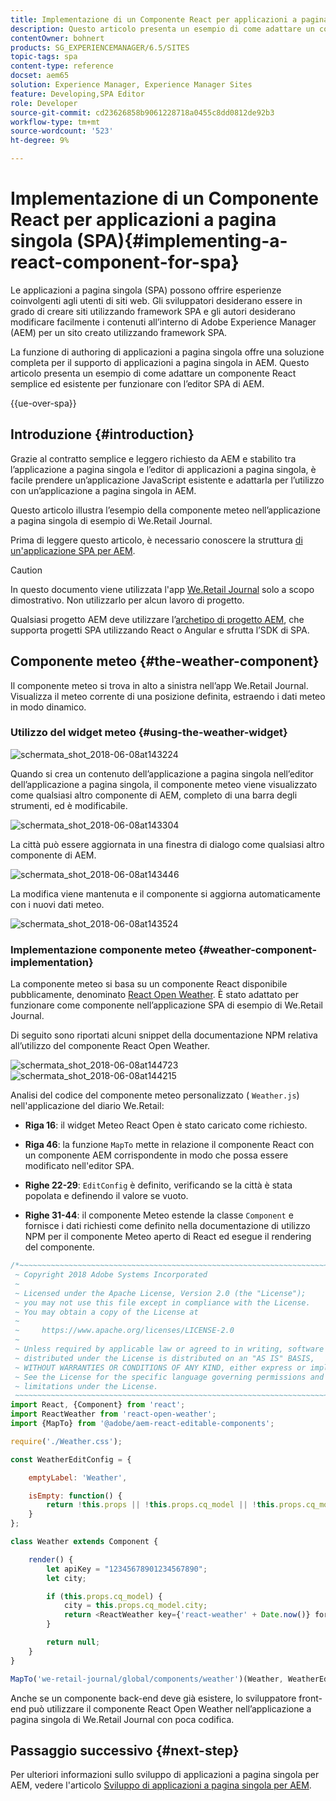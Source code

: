 ```yaml
---
title: Implementazione di un Componente React per applicazioni a pagina singola (SPA)
description: Questo articolo presenta un esempio di come adattare un componente React semplice ed esistente per funzionare con l’editor SPA di Adobe Experience Manager (AEM).
contentOwner: bohnert
products: SG_EXPERIENCEMANAGER/6.5/SITES
topic-tags: spa
content-type: reference
docset: aem65
solution: Experience Manager, Experience Manager Sites
feature: Developing,SPA Editor
role: Developer
source-git-commit: cd23626858b9061228718a0455c8dd0812de92b3
workflow-type: tm+mt
source-wordcount: '523'
ht-degree: 9%

---
```


# Implementazione di un Componente React per applicazioni a pagina singola (SPA){#implementing-a-react-component-for-spa}

Le applicazioni a pagina singola (SPA) possono offrire esperienze coinvolgenti agli utenti di siti web. Gli sviluppatori desiderano essere in grado di creare siti utilizzando framework SPA e gli autori desiderano modificare facilmente i contenuti all’interno di Adobe Experience Manager (AEM) per un sito creato utilizzando framework SPA.

La funzione di authoring di applicazioni a pagina singola offre una soluzione completa per il supporto di applicazioni a pagina singola in AEM. Questo articolo presenta un esempio di come adattare un componente React semplice ed esistente per funzionare con l’editor SPA di AEM.

{{ue-over-spa}}

## Introduzione {#introduction}

Grazie al contratto semplice e leggero richiesto da AEM e stabilito tra l’applicazione a pagina singola e l’editor di applicazioni a pagina singola, è facile prendere un’applicazione JavaScript esistente e adattarla per l’utilizzo con un’applicazione a pagina singola in AEM.

Questo articolo illustra l’esempio della componente meteo nell’applicazione a pagina singola di esempio di We.Retail Journal.

Prima di leggere questo articolo, è necessario conoscere la struttura [di un&#39;applicazione SPA per AEM](/help/sites-developing/spa-getting-started-react.md).

>[!CAUTION]
>In questo documento viene utilizzata l&#39;app [We.Retail Journal](https://github.com/adobe/aem-sample-we-retail-journal) solo a scopo dimostrativo. Non utilizzarlo per alcun lavoro di progetto.
>
>Qualsiasi progetto AEM deve utilizzare l’[archetipo di progetto AEM](https://experienceleague.adobe.com/docs/experience-manager-core-components/using/developing/archetype/overview.html?lang=it), che supporta progetti SPA utilizzando React o Angular e sfrutta l’SDK di SPA.

## Componente meteo {#the-weather-component}

Il componente meteo si trova in alto a sinistra nell’app We.Retail Journal. Visualizza il meteo corrente di una posizione definita, estraendo i dati meteo in modo dinamico.

### Utilizzo del widget meteo {#using-the-weather-widget}

![schermata_shot_2018-06-08at143224](assets/screen_shot_2018-06-08at143224.png)

Quando si crea un contenuto dell’applicazione a pagina singola nell’editor dell’applicazione a pagina singola, il componente meteo viene visualizzato come qualsiasi altro componente di AEM, completo di una barra degli strumenti, ed è modificabile.

![schermata_shot_2018-06-08at143304](assets/screen_shot_2018-06-08at143304.png)

La città può essere aggiornata in una finestra di dialogo come qualsiasi altro componente di AEM.

![schermata_shot_2018-06-08at143446](assets/screen_shot_2018-06-08at143446.png)

La modifica viene mantenuta e il componente si aggiorna automaticamente con i nuovi dati meteo.

![schermata_shot_2018-06-08at143524](assets/screen_shot_2018-06-08at143524.png)

### Implementazione componente meteo {#weather-component-implementation}

La componente meteo si basa su un componente React disponibile pubblicamente, denominato [React Open Weather](https://www.npmjs.com/package/react-open-weather). È stato adattato per funzionare come componente nell’applicazione SPA di esempio di We.Retail Journal.

Di seguito sono riportati alcuni snippet della documentazione NPM relativa all’utilizzo del componente React Open Weather.

![schermata_shot_2018-06-08at144723](assets/screen_shot_2018-06-08at144723.png) ![schermata_shot_2018-06-08at144215](assets/screen_shot_2018-06-08at144215.png)

Analisi del codice del componente meteo personalizzato ( `Weather.js`) nell&#39;applicazione del diario We.Retail:

* **Riga 16**: il widget Meteo React Open è stato caricato come richiesto.
* **Riga 46**: la funzione `MapTo` mette in relazione il componente React con un componente AEM corrispondente in modo che possa essere modificato nell&#39;editor SPA.

* **Righe 22-29**: `EditConfig` è definito, verificando se la città è stata popolata e definendo il valore se vuoto.

* **Righe 31-44**: il componente Meteo estende la classe `Component` e fornisce i dati richiesti come definito nella documentazione di utilizzo NPM per il componente Meteo aperto di React ed esegue il rendering del componente.

```javascript
/*~~~~~~~~~~~~~~~~~~~~~~~~~~~~~~~~~~~~~~~~~~~~~~~~~~~~~~~~~~~~~~~~~~~~~~~~~~~~~~
 ~ Copyright 2018 Adobe Systems Incorporated
 ~
 ~ Licensed under the Apache License, Version 2.0 (the "License");
 ~ you may not use this file except in compliance with the License.
 ~ You may obtain a copy of the License at
 ~
 ~     https://www.apache.org/licenses/LICENSE-2.0
 ~
 ~ Unless required by applicable law or agreed to in writing, software
 ~ distributed under the License is distributed on an "AS IS" BASIS,
 ~ WITHOUT WARRANTIES OR CONDITIONS OF ANY KIND, either express or implied.
 ~ See the License for the specific language governing permissions and
 ~ limitations under the License.
 ~~~~~~~~~~~~~~~~~~~~~~~~~~~~~~~~~~~~~~~~~~~~~~~~~~~~~~~~~~~~~~~~~~~~~~~~~~~~~*/
import React, {Component} from 'react';
import ReactWeather from 'react-open-weather';
import {MapTo} from '@adobe/aem-react-editable-components';

require('./Weather.css');

const WeatherEditConfig = {

    emptyLabel: 'Weather',

    isEmpty: function() {
        return !this.props || !this.props.cq_model || !this.props.cq_model.city || this.props.cq_model.city.trim().length < 1;
    }
};

class Weather extends Component {

    render() {
        let apiKey = "12345678901234567890";
        let city;

        if (this.props.cq_model) {
            city = this.props.cq_model.city;
            return <ReactWeather key={'react-weather' + Date.now()} forecast="today" apikey={apiKey} type="city" city={city} />
        }

        return null;
    }
}

MapTo('we-retail-journal/global/components/weather')(Weather, WeatherEditConfig);
```

Anche se un componente back-end deve già esistere, lo sviluppatore front-end può utilizzare il componente React Open Weather nell’applicazione a pagina singola di We.Retail Journal con poca codifica.

## Passaggio successivo {#next-step}

Per ulteriori informazioni sullo sviluppo di applicazioni a pagina singola per AEM, vedere l&#39;articolo [Sviluppo di applicazioni a pagina singola per AEM](/help/sites-developing/spa-architecture.md).
